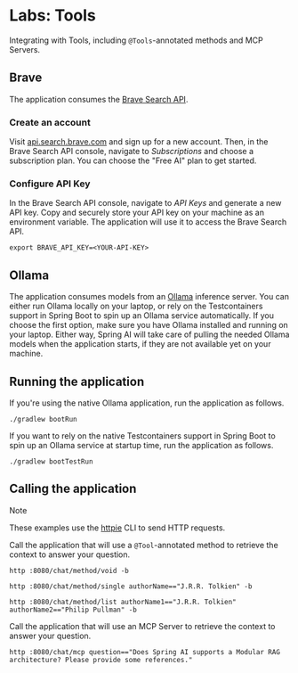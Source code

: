 # Labs: Tools

Integrating with Tools, including `@Tools`-annotated methods and MCP Servers.

## Brave

The application consumes the [Brave Search API](https://api.search.brave.com).

### Create an account

Visit [api.search.brave.com](https://api.search.brave.com) and sign up for a new account.
Then, in the Brave Search API console, navigate to _Subscriptions_ and choose a subscription plan.
You can choose the "Free AI" plan to get started.

### Configure API Key

In the Brave Search API console, navigate to _API Keys_ and generate a new API key.
Copy and securely store your API key on your machine as an environment variable.
The application will use it to access the Brave Search API.

```shell
export BRAVE_API_KEY=<YOUR-API-KEY>
```

## Ollama

The application consumes models from an [Ollama](https://ollama.ai) inference server. You can either run Ollama locally on your laptop,
or rely on the Testcontainers support in Spring Boot to spin up an Ollama service automatically.
If you choose the first option, make sure you have Ollama installed and running on your laptop.
Either way, Spring AI will take care of pulling the needed Ollama models when the application starts,
if they are not available yet on your machine.

## Running the application

If you're using the native Ollama application, run the application as follows.

```shell
./gradlew bootRun
```

If you want to rely on the native Testcontainers support in Spring Boot to spin up an Ollama service at startup time,
run the application as follows.

```shell
./gradlew bootTestRun
```

## Calling the application

> [!NOTE]
> These examples use the [httpie](https://httpie.io) CLI to send HTTP requests.

Call the application that will use a `@Tool`-annotated method to retrieve the context to answer your question.

```shell
http :8080/chat/method/void -b
```

```shell
http :8080/chat/method/single authorName=="J.R.R. Tolkien" -b
```

```shell
http :8080/chat/method/list authorName1=="J.R.R. Tolkien" authorName2=="Philip Pullman" -b
```

Call the application that will use an MCP Server to retrieve the context to answer your question.

```shell
http :8080/chat/mcp question=="Does Spring AI supports a Modular RAG architecture? Please provide some references."
```
